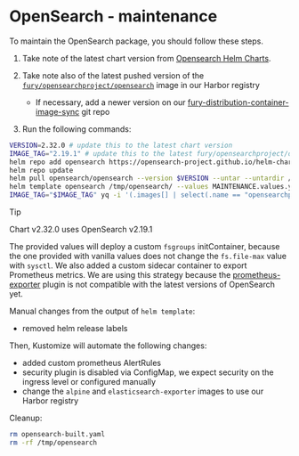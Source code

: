 # OpenSearch - maintenance

To maintain the OpenSearch package, you should follow these steps.

1. Take note of the latest chart version from [Opensearch Helm Charts][opensearch-helm-charts].
2. Take note also of the latest pushed version of the [`fury/opensearchproject/opensearch`](https://registry.sighup.io/harbor/projects/37/repositories/opensearchproject%2Fopensearch/artifacts-tab`) image in our Harbor registry
    - If necessary, add a newer version on our [fury-distribution-container-image-sync](https://github.com/sighupio/fury-distribution-container-image-sync/blob/main/modules/logging/images.yml#L36) git repo

3. Run the following commands:

  ```bash
  VERSION=2.32.0 # update this to the latest chart version
  IMAGE_TAG="2.19.1" # update this to the latest fury/opensearchproject/opensearch image tag
  helm repo add opensearch https://opensearch-project.github.io/helm-charts/
  helm repo update
  helm pull opensearch/opensearch --version $VERSION --untar --untardir /tmp # this command will download the chart in /tmp/opensearch
  helm template opensearch /tmp/opensearch/ --values MAINTENANCE.values.yaml --set "image.tag"="$IMAGE_TAG" -n logging > opensearch-built.yaml
  IMAGE_TAG="$IMAGE_TAG" yq -i '(.images[] | select(.name == "opensearchproject/opensearch-dashboards")).newTag |= env(IMAGE_TAG)' kustomization.yaml
  ```

  > [!TIP]
  > Chart v2.32.0 uses OpenSearch v2.19.1

The provided values will deploy a custom `fsgroups` initContainer, because the one provided with vanilla values
does not change the `fs.file-max` value with `sysctl`.
We also added a custom sidecar container to export Prometheus metrics. We are using this strategy because the [prometheus-exporter](https://github.com/Aiven-Open/prometheus-exporter-plugin-for-opensearch) plugin is not compatible with the latest versions of OpenSearch yet.

Manual changes from the output of `helm template`:

- removed helm release labels

Then, Kustomize will automate the following changes:

- added custom prometheus AlertRules
- security plugin is disabled via ConfigMap, we expect security on the ingress level or configured manually
- change the `alpine` and `elasticsearch-exporter` images to use our Harbor registry

Cleanup:

```bash
rm opensearch-built.yaml
rm -rf /tmp/opensearch
```

[opensearch-helm-charts]: https://github.com/opensearch-project/helm-charts/releases

